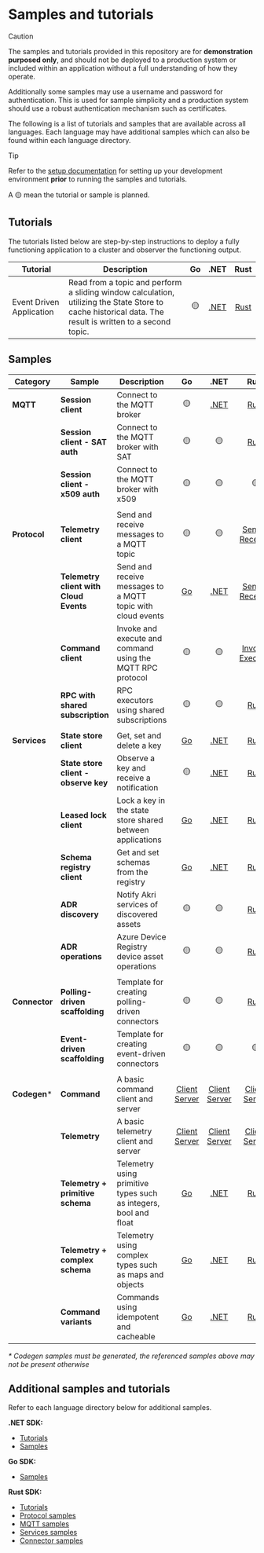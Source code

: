 # Samples and tutorials

> [!CAUTION]
>
> The samples and tutorials provided in this repository are for **demonstration purposed only**, and should not be deployed to a production system or included within an application without a full understanding of how they operate.
>
> Additionally some samples may use a username and password for authentication. This is used for sample simplicity and a production system should use a robust authentication mechanism such as certificates.

The following is a list of tutorials and samples that are available across all languages. Each language may have additional samples which can also be found within each language directory.

> [!TIP]
> Refer to the [setup documentation](/doc/setup.md) for setting up your development environment **prior** to running the samples and tutorials.

A :yellow_circle: mean the tutorial or sample is planned.

## Tutorials

The tutorials listed below are step-by-step instructions to deploy a fully functioning application to a cluster and observer the functioning output.

| Tutorial | Description | Go | .NET | Rust |
|-|-|:-:|:-:|:-:|
| Event Driven Application | Read from a topic and perform a sliding window calculation, utilizing the State Store to cache historical data. The result is written to a second topic. | :yellow_circle: | [.NET](/samples/event_driven_app) | [Rust](/samples/event_driven_app) |

## Samples

|Category | Sample | Description | Go | .NET | Rust |
|-|-|-|:-:|:-:|:-:|
| **MQTT** | **Session client** | Connect to the MQTT broker | :yellow_circle: | [.NET](/dotnet/samples/Mqtt/SessionClient) | [Rust](/rust/azure_iot_operations_mqtt/examples/simple_sample.rs) |
|| **Session client - SAT auth** | Connect to the MQTT broker with SAT | :yellow_circle: | :yellow_circle: | [Rust](/rust/azure_iot_operations_mqtt/examples/sat_auth.rs) |
|| **Session client - x509 auth** | Connect to the MQTT broker with x509 | :yellow_circle: | :yellow_circle: | :yellow_circle: |
||
| **Protocol** | **Telemetry client** | Send and receive messages to a MQTT topic | :yellow_circle: | :yellow_circle: | [Sender](/rust/azure_iot_operations_protocol/examples/simple_telemetry_sender.rs)</br>[Receiver](/rust/azure_iot_operations_protocol/examples/simple_telemetry_receiver.rs) |
|| **Telemetry client with Cloud Events** | Send and receive messages to a MQTT topic with cloud events | [Go](/go/samples/protocol/cloudevents) | [.NET](/dotnet/samples/Protocol/CloudEvents) | [Sender](/rust/azure_iot_operations_protocol/examples/simple_telemetry_sender.rs)</br>[Receiver](/rust/azure_iot_operations_protocol/examples/simple_telemetry_receiver.rs) |
|| **Command client** | Invoke and execute and command using the MQTT RPC protocol | :yellow_circle: | :yellow_circle: | [Invoker](/rust/azure_iot_operations_protocol/examples/simple_rpc_invoker.rs)</br>[Executor](/rust/azure_iot_operations_protocol/examples/simple_rpc_executor.rs) |
|| **RPC with shared subscription** | RPC executors using shared subscriptions | :yellow_circle: | :yellow_circle: | [Rust](/rust/azure_iot_operations_protocol/examples/rpc_executors_with_shared_subscription.rs) |
||
| **Services** | **State store client** | Get, set and delete a key | [Go](/go/samples/services/statestore) | [.NET](/dotnet/samples/Services/StateStoreClient) | [Rust](/rust/azure_iot_operations_services/examples/state_store_client.rs) |
|| **State store client - observe key** | Observe a key and receive a notification | :yellow_circle: | [.NET](/dotnet/samples/Services/StateStoreObserveKey) | [Rust](/rust/azure_iot_operations_services/examples/state_store_client.rs) |
|| **Leased lock client** | Lock a key in the state store shared between applications | [Go](/go/samples/services/leasedlock) | [.NET](/dotnet/samples/Services/LeasedLockClient) | [Rust](/rust/azure_iot_operations_services/examples/lock_client.rs) |
|| **Schema registry client** | Get and set schemas from the registry | [Go](/go/samples/services/schemaregistry) | [.NET](/dotnet/samples/Services/SchemaRegistryClient) | [Rust](/rust/azure_iot_operations_services/examples/schema_registry_client.rs) |
|| **ADR discovery** | Notify Akri services of discovered assets | :yellow_circle: | :yellow_circle: | [Rust](/rust/azure_iot_operations_services/examples/adr_discovery.rs) |
|| **ADR operations** | Azure Device Registry device asset operations | :yellow_circle: | :yellow_circle: | [Rust](/rust/azure_iot_operations_services/examples/adr_device_asset.rs) |
||
| **Connector** | **Polling-driven scaffolding** | Template for creating polling-driven connectors | :yellow_circle: | :yellow_circle: | [Rust](/rust/sample_applications/sample_connector_scaffolding) |
|| **Event-driven scaffolding** | Template for creating event-driven connectors | :yellow_circle: | :yellow_circle: | :yellow_circle: |
||
| **Codegen*** | **Command** | A basic command client and server | [Client](/codegen/demo/go/cmdclient/)</br>[Server](/codegen/demo/go/cmdserver/) | [Client](/codegen/demo/dotnet/ProtocolCompiler.Demo/CmdClient/)</br>[Server](/codegen/demo/dotnet/ProtocolCompiler.Demo/CmdServer/) | [Client](/codegen/demo/rust/protocol_compiler_demo/cmd_client/)</br>[Server](/codegen/demo/rust/protocol_compiler_demo/cmd_server/) |
|| **Telemetry** | A basic telemetry client and server | [Client](/codegen/demo/go/telemclient/)</br>[Server](/codegen/demo/go/telemserver/) | [Client](/codegen/demo/dotnet/ProtocolCompiler.Demo/TelemClient/)</br>[Server](/codegen/demo/dotnet/ProtocolCompiler.Demo/TelemServer/) | [Client](/codegen/demo/rust/protocol_compiler_demo/telem_client/)</br>[Server](/codegen/demo/rust/protocol_compiler_demo/telem_server/) |
|| **Telemetry + primitive schema** | Telemetry using primitive types such as integers, bool and float | [Go](/codegen/test/samples/go/) | [.NET](/codegen/test/samples/dotnet/) | [Rust](/codegen/test/samples/rust/) |
|| **Telemetry + complex schema** | Telemetry using complex types such as maps and objects | [Go](/codegen/test/samples/go/) | [.NET](/codegen/test/samples/dotnet/) | [Rust](/codegen/test/samples/rust/) |
|| **Command variants** | Commands using idempotent and cacheable | [Go](/codegen/test/samples/go/) | [.NET](/codegen/test/samples/dotnet/) | [Rust](/codegen/test/samples/rust/) |
_* Codegen samples must be generated, the referenced samples above may not be present otherwise_
## Additional samples and tutorials

Refer to each language directory below for additional samples.

**.NET SDK:**

* [Tutorials](/dotnet/samples/applications)
* [Samples](/dotnet/samples)

**Go SDK:**

<!-- * [Tutorials](/go/samples/application) -->
* [Samples](/go/samples)

**Rust SDK:**

* [Tutorials](/rust/sample_applications)
* [Protocol samples](/rust/azure_iot_operations_protocol/examples/)
* [MQTT samples](/rust/azure_iot_operations_mqtt/examples/)
* [Services samples](/rust/azure_iot_operations_services/examples/)
* [Connector samples](/rust/azure_iot_operations_connector/examples/)
